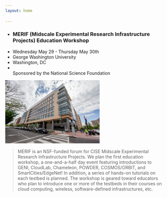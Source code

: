 ```yaml
---
layout: home

---
```

<div class="wrapper" markdown="0"><div class="footer-col-wrapper">
<div class="footer-col two-col-1">
    <ul class="contact-list">
        <li><h3>MERIF (Midscale Experimental Research Infrastructure Projects) Education Workshop</h3></li>
        <li>Wednesday May 29 - Thursday May 30th</li>
        <li>George Washington University</li>
        <li>Washington, DC</li>
        <li><br>Sponsored by the National Science Foundation</li>
    </ul>
</div>
<div class="footer-col two-col-2">
    <img src="/images/seh.jpg" width="300px" class="rounded-image-right">
</div>
</div></div>

> MERIF is an NSF-funded forum for CISE Midscale Experimental Research Infrastructure Projects.  We plan the first education workshop, a one-and-a-half day event featuring introductions to GENI, CloudLab, Chameleon, POWDER, COSMOS/ORBIT, and SmartCities/EdgeNet!  In addition, a series of hands-on tutorials on each testbed is planned.  The workshop is geared toward educators who plan to introduce one or more of the testbeds in their courses on cloud computing, wireless, software-defined infrastructures, etc. 

